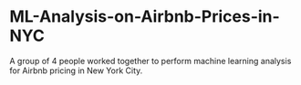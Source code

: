 # ML-Analysis-on-Airbnb-Prices-in-NYC
A group of 4 people worked together to perform machine learning analysis for Airbnb pricing in New York City. 
